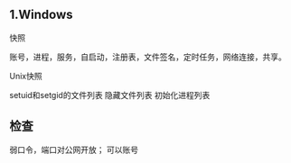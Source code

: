 ## 1.Windows

快照

账号，进程，服务，自启动，注册表，文件签名，定时任务，网络连接，共享。

Unix快照

setuid和setgid的文件列表
隐藏文件列表
初始化进程列表

## 检查
弱口令，端口对公网开放；
可以账号